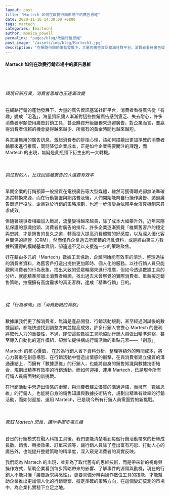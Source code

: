 ```yaml
---
layout: post
title: "Martech 如何在改變行銷市場中的廣告思維"
date: 2020-11-16 14:30:00 +0800
tags: martech
categories: [martech]
author: monica_powell
permalink: "pages/blog/改變行銷思維"
post_image: "/assets/img/blog/Martech3.jpg"
description: "在網路行銷的蓬勃發展下，大量的廣告資訊塞滿社群平台，消費者看待廣告從「有趣」變成「氾濫」，海量資訊讓人漸漸對這些推銷廣告感到疲乏、失去耐心，許多消費者寧願使用廣告封鎖工具，甚至購買升級服務來逃避廣告，對企業而言，要贏得消費者信賴的機會變得越來越少、所擁有的黃金時間也越來越短。​​"
---
```


<div class="post-content">
  <h4>Martech 如何在改變行銷市場中的廣告思維</h4>
  <br><br>
  <h6>環境日新月異，消費者思維也正逐漸改變</h6>
  <p>
  在網路行銷的蓬勃發展下，大量的廣告資訊塞滿社群平台，消費者看待廣告從「有趣」變成「氾濫」，海量資訊讓人漸漸對這些推銷廣告感到疲乏、失去耐心，許多消費者寧願使用廣告封鎖工具，甚至購買升級服務來逃避廣告，對企業而言，要贏得消費者信賴的機會變得越來越少、所擁有的黃金時間也越來越短。
  </p>
  <p>
  與其讓無用的廣告訊息，激起消費者的排拒心理，該如何描繪出更加準確的消費者輪廓來進行推廣，同時降低企業成本，正是如今企業需要關注的課題，而 Martech 的出現，無疑是此瓶頸下衍生出的一大轉機。
  </p>​
  <h6>
  抓住對的人，比找回逃離廣告的人還要有效率
  </h6>
  <p>
  早期企業的行銷預算一般投資在電視廣告等大型媒體，雖然可獲得曝光卻無法準確追蹤轉換來源，而在行動裝置與網路普及後，人們開始能夠自行操作廣告、透過廣告商進行投放，企業對於行銷的策略規劃，也進一步演變為依賴平台演算機制來尋求成效。
  </p>
  <p>
  但隨著競爭者相繼加入戰局，流量變得越來越貴，除了成本大幅攀升外，近年來隱私保護的意識抬頭、消費者對廣告的排斥，許多企業逐漸察覺「維繫舊客戶的穩定與忠誠」才是銷售的長久之道，轉而投入提高消費體驗的好感度，以及深入優化客戶關係的經營（CRM），然而僅靠企業過去所累積的混亂資料，或是經由第三方數據所獲得的模糊基本資訊，卻遠遠不足以支援進一步的策略聚焦。
  </p>
  <p>
  好在藉由多元的「Martech」數據工具協助，企業開始能有效率的清洗、整理過往的消費者資料，為舊客戶打造出提供更加即時、個人化的服務，以往行銷人員只能觀察消費者的行為表象，找出大致的受眾輪廓來進行推廣，但如今透過數據工具的分析，就能精準辨識出消費者輪廓，找出過去未曾察覺的實際消費者、重新擬定銷售策略，拉攏擁有高度需求的真正客群，達成「精準行銷」目的。
  </p>​
  <h6>
  從「行為導向」到「消費動機的洞察」
  </h6>
  <p>
  數據讓我們更了解消費者，無論是產品開發、行銷活動規劃，甚至經過測試後的數據回顧，都能快速找到調整方向並提高成效，許多行銷人會擔心 Martech 的便利將取代人力的重要性，不過，即使這些數據工具能協助行銷人員做出精準洞察，甚至導入自動化的運作模組，卻無法提供構成行銷活動的重點元素——「創意」。
  </p>
  <p>
  Martech 的核心價值， 在於為行銷人省下資料分析、整理等額外的時間成本，將心力著重在創意構思、在行銷活動中營造出情感的衝擊，在與消費者建立優質的溝通連結上，而擁有「數據思維」的行銷人，也能將自身的銷售知識與數據技術結合，規劃出精準有效率的行銷活動，而如何迎接、運用 Martech，已是現今所有行銷人員需面對的新挑戰。
  </p>
  <p>
  在行銷活動中營造出情感的衝擊，與消費者建立優質的溝通連結，而擁有「數據思維」的行銷人，也能將自身的銷售知識與數據技術結合，規劃出精準有效率的行銷活動，而如何迎接、運用 Martech，已是現今所有行銷人員需面對的新挑戰。
  </p>​
  <h6>
  駕馭 Martech 思維，讓你手握市場先機
  </h6>
  <p>
  昔日的行銷模式在融入科技工具後，我們更能清楚看到每個行銷活動帶來的粉絲成長數、銷售、轉換效果、訂單來源等，讓行銷人員除了產出富有巧思、打動人心的廣告外，也能提升整體策略的精準度，深入窺見消費者的真實反映。
  </p>
  <p>
  我們認為 Martech 的出現，並非為了取代舊有的思維技術，而是帶來新的視角與操作方式，幫助企業看到每步策略帶來的影響、了解事件的源頭與動機，現在的行銷人不能只懂「廣告訴求與感性」，更要具備分辨與操作數位工具的技能，才能幫助企業推出更加個人化的行銷專案、擬定準確的策略方向，在這個變幻莫測的市場中，為企業扎實穩下立足之地。 
  </p>
</div>
